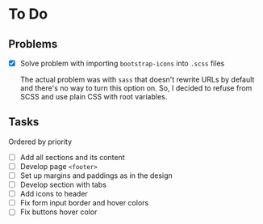 # To Do

## Problems

- [x] Solve problem with importing `bootstrap-icons` into `.scss` files

  The actual problem was with `sass` that doesn't rewrite URLs by default
  and there's no way to turn this option on. So, I decided to refuse
  from SCSS and use plain CSS with root variables.

## Tasks

Ordered by priority

- [ ] Add all sections and its content
- [ ] Develop page `<footer>`
- [ ] Set up margins and paddings as in the design
- [ ] Develop section with tabs
- [ ] Add icons to header
- [ ] Fix form input border and hover colors
- [ ] Fix buttons hover color
